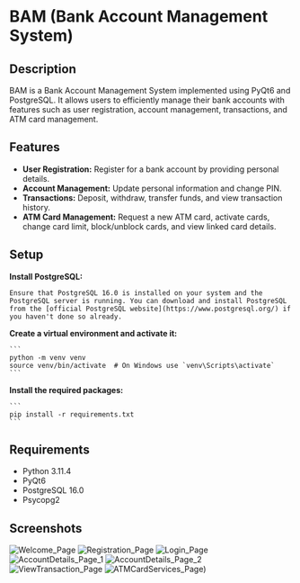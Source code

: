 # BAM (Bank Account Management System)

## Description
BAM is a Bank Account Management System implemented using PyQt6 and PostgreSQL. It allows users to efficiently manage their bank accounts with features such as user registration, account management, transactions, and ATM card management.

## Features
- **User Registration:** Register for a bank account by providing personal details.
- **Account Management:** Update personal information and change PIN.
- **Transactions:** Deposit, withdraw, transfer funds, and view transaction history.
- **ATM Card Management:** Request a new ATM card, activate cards, change card limit, block/unblock cards, and view linked card details.

## Setup

**Install PostgreSQL:**

    Ensure that PostgreSQL 16.0 is installed on your system and the PostgreSQL server is running. You can download and install PostgreSQL from the [official PostgreSQL website](https://www.postgresql.org/) if you haven't done so already.

**Create a virtual environment and activate it:**

    ```
    python -m venv venv
    source venv/bin/activate  # On Windows use `venv\Scripts\activate`
    ```

**Install the required packages:**

    ```
    pip install -r requirements.txt
    ```

## Requirements
- Python 3.11.4
- PyQt6
- PostgreSQL 16.0
- Psycopg2

## Screenshots

![Welcome_Page](https://github.com/JuhiCode94/BAM/assets/148118336/8669388d-9830-4d37-b654-d149a90b9f55)
![Registration_Page](https://github.com/JuhiCode94/BAM/assets/148118336/04516b80-6248-4ec8-8f94-4a28c4979e4d)
![Login_Page](https://github.com/JuhiCode94/BAM/assets/148118336/fde81438-ca2e-4296-8435-25208e0d94f4)
![AccountDetails_Page_1](https://github.com/JuhiCode94/BAM/assets/148118336/104c4b65-e089-440b-82c2-36b1903e1580)
![AccountDetails_Page_2](https://github.com/JuhiCode94/BAM/assets/148118336/1c04086b-fd21-4b32-bb91-56634c4d16fb)
![ViewTransaction_Page](https://github.com/JuhiCode94/BAM/assets/148118336/c99819d4-2047-4c6a-a415-e1d5bb176ad8)
![ATMCardServices_Page)](https://github.com/JuhiCode94/BAM/assets/148118336/82b929b2-3b8a-4f33-b477-93cd4002c649)
